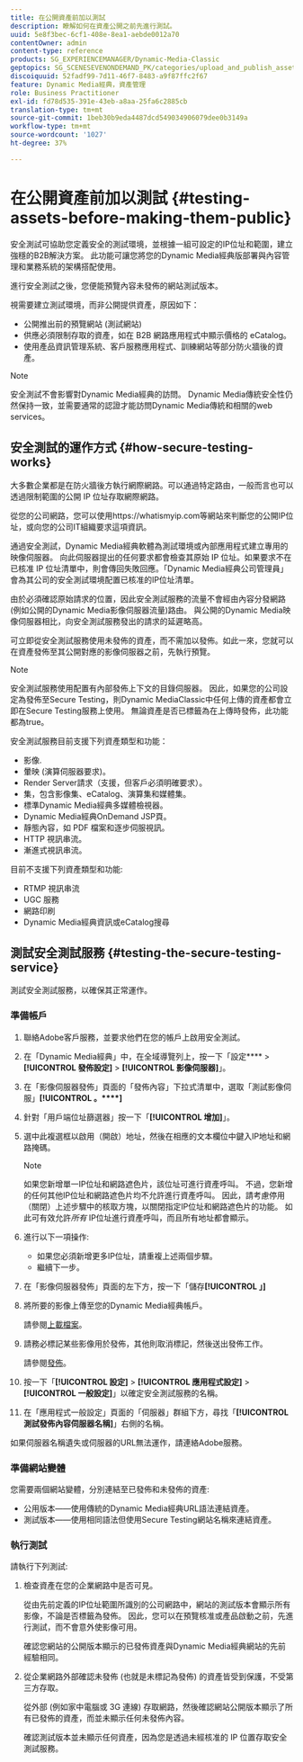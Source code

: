 ```yaml
---
title: 在公開資產前加以測試
description: 瞭解如何在資產公開之前先進行測試。
uuid: 5e8f3bec-6cf1-408e-8ea1-aebde0012a70
contentOwner: admin
content-type: reference
products: SG_EXPERIENCEMANAGER/Dynamic-Media-Classic
geptopics: SG_SCENESEVENONDEMAND_PK/categories/upload_and_publish_assets
discoiquuid: 52fadf99-7d11-46f7-8483-a9f87ffc2f67
feature: Dynamic Media經典，資產管理
role: Business Practitioner
exl-id: fd78d535-391e-43eb-a8aa-25fa6c2885cb
translation-type: tm+mt
source-git-commit: 1beb30b9eda4487dcd549034906079dee0b3149a
workflow-type: tm+mt
source-wordcount: '1027'
ht-degree: 37%

---
```


# 在公開資產前加以測試 {#testing-assets-before-making-them-public}

安全測試可協助您定義安全的測試環境，並根據一組可設定的IP位址和範圍，建立強穩的B2B解決方案。 此功能可讓您將您的Dynamic Media經典版部署與內容管理和業務系統的架構搭配使用。

進行安全測試之後，您便能預覽內容未發佈的網站測試版本。

視需要建立測試環境，而非公開提供資產，原因如下：

* 公開推出前的預覽網站 (測試網站)
* 供應必須限制存取的資產，如在 B2B 網路應用程式中顯示價格的 eCatalog。
* 使用產品資訊管理系統、客戶服務應用程式、訓練網站等部分防火牆後的資產。

>[!NOTE]
>
>安全測試不會影響對Dynamic Media經典的訪問。 Dynamic Media傳統安全性仍然保持一致，並需要通常的認證才能訪問Dynamic Media傳統和相關的web services。

## 安全測試的運作方式 {#how-secure-testing-works}

大多數企業都是在防火牆後方執行網際網路。可以通過特定路由，一般而言也可以透過限制範圍的公開 IP 位址存取網際網路。

從您的公司網路，您可以使用https://whatismyip.com等網站來判斷您的公開IP位址，或向您的公司IT組織要求這項資訊。

通過安全測試，Dynamic Media經典軟體為測試環境或內部應用程式建立專用的映像伺服器。 向此伺服器提出的任何要求都會檢查其原始 IP 位址。如果要求不在已核准 IP 位址清單中，則會傳回失敗回應。「Dynamic Media經典公司管理員」會為其公司的安全測試環境配置已核准的IP位址清單。

由於必須確認原始請求的位置，因此安全測試服務的流量不會經由內容分發網路(例如公開的Dynamic Media影像伺服器流量)路由。 與公開的Dynamic Media映像伺服器相比，向安全測試服務發出的請求的延遲略高。

可立即從安全測試服務使用未發佈的資產，而不需加以發佈。如此一來，您就可以在資產發佈至其公開對應的影像伺服器之前，先執行預覽。

>[!NOTE]
>
>安全測試服務使用配置有內部發佈上下文的目錄伺服器。 因此，如果您的公司設定為發佈至Secure Testing，則Dynamic MediaClassic中任何上傳的資產都會立即在Secure Testing服務上使用。 無論資產是否已標籤為在上傳時發佈，此功能都為true。

安全測試服務目前支援下列資產類型和功能：

<!-- 

Comment Type: remark
Last Modified By: unknown unknown 
Last Modified Date: 

<p>Added videos to list below 9/11/2012. Moved “Render Server requests” from unsupported to supported, listed below on 3/15/2016 as per email from Cynthia March 11, 2016)</p>

 -->

* 影像.
* 暈映 (演算伺服器要求)。
* Render Server請求（支援，但客戶必須明確要求）。
* 集，包含影像集、eCatalog、演算集和媒體集。
* 標準Dynamic Media經典多媒體檢視器。
* Dynamic Media經典OnDemand JSP頁。
* 靜態內容，如 PDF 檔案和逐步伺服視訊。
* HTTP 視訊串流。
* 漸進式視訊串流。

目前不支援下列資產類型和功能:

* RTMP 視訊串流
* UGC 服務
* 網路印刷
* Dynamic Media經典資訊或eCatalog搜尋

## 測試安全測試服務 {#testing-the-secure-testing-service}

測試安全測試服務，以確保其正常運作。

<!-- >[!NOTE]
>
>*If you do not mention any IPs under **[!UICONTROL Setup]** > **[!UICONTROL Application Setup]** > **[!UICONTROL Publish Setup]** > **[!UICONTROL Image Server]** > **[!UICONTROL Test Image Service]*** - If you add an IP only, that IP is able to call the assets and no other IP are allowed to make the calls. As long there is no IP mentioned under that section, all IPs are allowed to make the calls for the assets, and they show up. -->

### 準備帳戶

<!-- 

Comment Type: remark
Last Modified By: unknown unknown 
Last Modified Date: 

<p>RB: Rewrote entire steps under “Prepare your account” 9/10/2012</p>

 -->

1. 聯絡Adobe客戶服務，並要求他們在您的帳戶上啟用安全測試。
1. 在「Dynamic Media經典」中，在全域導覽列上，按一下「設定&#x200B;**** > **[!UICONTROL 發佈設定]** > **[!UICONTROL 影像伺服器]**」。
1. 在「影像伺服器發佈」頁面的「發佈內容」下拉式清單中，選取「測試影像伺服」**[!UICONTROL 。****]**
1. 針對「用戶端位址篩選器」按一下「**[!UICONTROL 增加]**」。
1. 選中此複選框以啟用（開啟）地址，然後在相應的文本欄位中鍵入IP地址和網路掩碼。

   >[!NOTE]
   >
   >如果您新增單一IP位址和網路遮色片，該位址可進行資產呼叫。 不過，您新增的任何其他IP位址和網路遮色片均不允許進行資產呼叫。 因此，請考慮停用（關閉）上述步驟中的核取方塊，以關閉指定IP位址和網路遮色片的功能。 如此可有效允許&#x200B;*所有* IP位址進行資產呼叫，而且所有地址都會顯示。

1. 進行以下一項操作:
   * 如果您必須新增更多IP位址，請重複上述兩個步驟。
   * 繼續下一步。
1. 在「影像伺服器發佈」頁面的左下方，按一下「儲存&#x200B;**[!UICONTROL 」]**
1. 將所要的影像上傳至您的Dynamic Media經典帳戶。

   請參閱[上載檔案](uploading-files.md#uploading_files)。

1. 請務必標記某些影像用於發佈，其他則取消標記，然後送出發佈工作。

   請參閱[發佈](publishing-files.md#publishing_files)。

1. 按一下「**[!UICONTROL 設定]** > **[!UICONTROL 應用程式設定]** > **[!UICONTROL 一般設定]**」以確定安全測試服務的名稱。
1. 在「應用程式一般設定」頁面的「伺服器」群組下方，尋找「**[!UICONTROL 測試發佈內容伺服器名稱]**」右側的名稱。

如果伺服器名稱遺失或伺服器的URL無法運作，請連絡Adobe服務。

### 準備網站變體

您需要兩個網站變體，分別連結至已發佈和未發佈的資產: 

* 公用版本——使用傳統的Dynamic Media經典URL語法連結資產。
* 測試版本——使用相同語法但使用Secure Testing網站名稱來連結資產。

### 執行測試

請執行下列測試:

1. 檢查資產在您的企業網路中是否可見。

   從由先前定義的IP位址範圍所識別的公司網路中，網站的測試版本會顯示所有影像，不論是否標籤為發佈。 因此，您可以在預覽核准或產品啟動之前，先進行測試，而不會意外使影像可用。

   確認您網站的公開版本顯示的已發佈資產與Dynamic Media經典網站的先前經驗相同。

1. 從企業網路外部確認未發佈 (也就是未標記為發佈) 的資產皆受到保護，不受第三方存取。

   從外部 (例如家中電腦或 3G 連線) 存取網路，然後確認網站公開版本顯示了所有已發佈的資產，而並未顯示任何未發佈內容。

   確認測試版本並未顯示任何資產，因為您是透過未經核准的 IP 位置存取安全測試服務。
